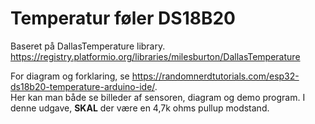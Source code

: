 # Temperatur føler DS18B20

Baseret på DallasTemperature library. <https://registry.platformio.org/libraries/milesburton/DallasTemperature>

For diagram og forklaring, se <https://randomnerdtutorials.com/esp32-ds18b20-temperature-arduino-ide/>.  
Her kan man både se billeder af sensoren, diagram og demo program.
I denne udgave, **SKAL** der være en 4,7k ohms pullup modstand.